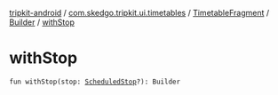 [tripkit-android](../../../index.md) / [com.skedgo.tripkit.ui.timetables](../../index.md) / [TimetableFragment](../index.md) / [Builder](index.md) / [withStop](./with-stop.md)

# withStop

`fun withStop(stop: `[`ScheduledStop`](../../../com.skedgo.android.common.model/-scheduled-stop/index.md)`?): Builder`